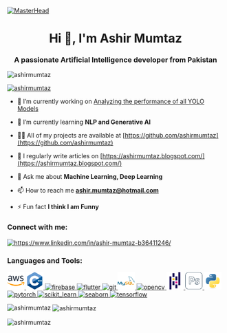 [![MasterHead](https://media.licdn.com/dms/image/v2/D4D16AQEWwObR7Q3l6Q/profile-displaybackgroundimage-shrink_350_1400/profile-displaybackgroundimage-shrink_350_1400/0/1714715564633?e=1728518400&v=beta&t=n6nAx2-QaxaFG1jmCESv8n3l7dt82AgOBcjLIs67hrY)](https://github.com/ashirmumtaz)
<h1 align="center">Hi 👋, I'm Ashir Mumtaz</h1>
<h3 align="center">A passionate Artificial Intelligence developer from Pakistan</h3>
<p align="left"> <img src="https://komarev.com/ghpvc/?username=ashirmumtaz&label=Profile%20views&color=0e75b6&style=flat" alt="ashirmumtaz" /> </p>

<p align="left"> <a href="https://github.com/ryo-ma/github-profile-trophy"><img src="https://github-profile-trophy.vercel.app/?username=ashirmumtaz" alt="ashirmumtaz" /></a> </p>

- 🔭 I’m currently working on [Analyzing the performance of all YOLO Models](https://github.com/ashirmumtaz/Analyzing-all-versions-of-YOLO)

- 🌱 I’m currently learning **NLP and Generative AI**

- 👨‍💻 All of my projects are available at [https://github.com/ashirmumtaz](https://github.com/ashirmumtaz)

- 📝 I regularly write articles on [https://ashirmumtaz.blogspot.com/](https://ashirmumtaz.blogspot.com/)

- 💬 Ask me about **Machine Learning, Deep Learning**

- 📫 How to reach me **ashir.mumtaz@hotmail.com**

- ⚡ Fun fact **I think I am Funny**

<h3 align="left">Connect with me:</h3>
<p align="left">
<a href="https://linkedin.com/in/https://www.linkedin.com/in/ashir-mumtaz-b36411246/" target="blank"><img align="center" src="https://raw.githubusercontent.com/rahuldkjain/github-profile-readme-generator/master/src/images/icons/Social/linked-in-alt.svg" alt="https://www.linkedin.com/in/ashir-mumtaz-b36411246/" height="30" width="40" /></a>
</p>

<h3 align="left">Languages and Tools:</h3>
<p align="left"> <a href="https://aws.amazon.com" target="_blank" rel="noreferrer"> <img src="https://raw.githubusercontent.com/devicons/devicon/master/icons/amazonwebservices/amazonwebservices-original-wordmark.svg" alt="aws" width="40" height="40"/> </a> <a href="https://www.w3schools.com/cpp/" target="_blank" rel="noreferrer"> <img src="https://raw.githubusercontent.com/devicons/devicon/master/icons/cplusplus/cplusplus-original.svg" alt="cplusplus" width="40" height="40"/> </a> <a href="https://firebase.google.com/" target="_blank" rel="noreferrer"> <img src="https://www.vectorlogo.zone/logos/firebase/firebase-icon.svg" alt="firebase" width="40" height="40"/> </a> <a href="https://flutter.dev" target="_blank" rel="noreferrer"> <img src="https://www.vectorlogo.zone/logos/flutterio/flutterio-icon.svg" alt="flutter" width="40" height="40"/> </a> <a href="https://git-scm.com/" target="_blank" rel="noreferrer"> <img src="https://www.vectorlogo.zone/logos/git-scm/git-scm-icon.svg" alt="git" width="40" height="40"/> </a> <a href="https://www.mysql.com/" target="_blank" rel="noreferrer"> <img src="https://raw.githubusercontent.com/devicons/devicon/master/icons/mysql/mysql-original-wordmark.svg" alt="mysql" width="40" height="40"/> </a> <a href="https://opencv.org/" target="_blank" rel="noreferrer"> <img src="https://www.vectorlogo.zone/logos/opencv/opencv-icon.svg" alt="opencv" width="40" height="40"/> </a> <a href="https://pandas.pydata.org/" target="_blank" rel="noreferrer"> <img src="https://raw.githubusercontent.com/devicons/devicon/2ae2a900d2f041da66e950e4d48052658d850630/icons/pandas/pandas-original.svg" alt="pandas" width="40" height="40"/> </a> <a href="https://www.photoshop.com/en" target="_blank" rel="noreferrer"> <img src="https://raw.githubusercontent.com/devicons/devicon/master/icons/photoshop/photoshop-line.svg" alt="photoshop" width="40" height="40"/> </a> <a href="https://www.python.org" target="_blank" rel="noreferrer"> <img src="https://raw.githubusercontent.com/devicons/devicon/master/icons/python/python-original.svg" alt="python" width="40" height="40"/> </a> <a href="https://pytorch.org/" target="_blank" rel="noreferrer"> <img src="https://www.vectorlogo.zone/logos/pytorch/pytorch-icon.svg" alt="pytorch" width="40" height="40"/> </a> <a href="https://scikit-learn.org/" target="_blank" rel="noreferrer"> <img src="https://upload.wikimedia.org/wikipedia/commons/0/05/Scikit_learn_logo_small.svg" alt="scikit_learn" width="40" height="40"/> </a> <a href="https://seaborn.pydata.org/" target="_blank" rel="noreferrer"> <img src="https://seaborn.pydata.org/_images/logo-mark-lightbg.svg" alt="seaborn" width="40" height="40"/> </a> <a href="https://www.tensorflow.org" target="_blank" rel="noreferrer"> <img src="https://www.vectorlogo.zone/logos/tensorflow/tensorflow-icon.svg" alt="tensorflow" width="40" height="40"/> </a> </p>

<p><img align="left" src="https://github-readme-stats.vercel.app/api/top-langs?username=ashirmumtaz&show_icons=true&locale=en&layout=compact" alt="ashirmumtaz" /></p>

<p>&nbsp;<img align="center" src="https://github-readme-stats.vercel.app/api?username=ashirmumtaz&show_icons=true&locale=en" alt="ashirmumtaz" /></p>

<p><img align="center" src="https://github-readme-streak-stats.herokuapp.com/?user=ashirmumtaz&" alt="ashirmumtaz" /></p>
